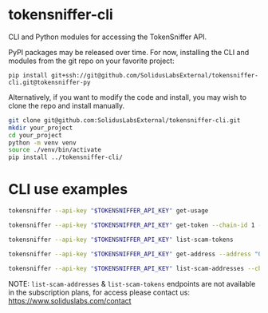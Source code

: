 # tokensniffer-cli

CLI and Python modules for accessing the TokenSniffer API.

PyPI packages may be released over time.
For now, installing the CLI and modules from the git repo on your favorite project:

```shell
pip install git+ssh://git@github.com/SolidusLabsExternal/tokensniffer-cli.git@tokensniffer-py
```

Alternatively, if you want to modify the code and install, you may wish to clone the repo and install manually.

```sh
git clone git@github.com:SolidusLabsExternal/tokensniffer-cli.git
mkdir your_project
cd your_project
python -m venv venv
source ./venv/bin/activate
pip install ../tokensniffer-cli/
```

# CLI use examples

```sh
tokensniffer --api-key "$TOKENSNIFFER_API_KEY" get-usage

tokensniffer --api-key "$TOKENSNIFFER_API_KEY" get-token --chain-id 1 --address "0xA0b86991c6218b36c1d19D4a2e9Eb0cE3606eB48"

tokensniffer --api-key "$TOKENSNIFFER_API_KEY" list-scam-tokens

tokensniffer --api-key "$TOKENSNIFFER_API_KEY" get-address --address "0x0000000000000000000000000000000000000000"

tokensniffer --api-key "$TOKENSNIFFER_API_KEY" list-scam-addresses --chain-id 1


```

NOTE:
`list-scam-addresses` & `list-scam-tokens` endpoints are not available in the subscription plans,
for access please contact us: https://www.soliduslabs.com/contact
